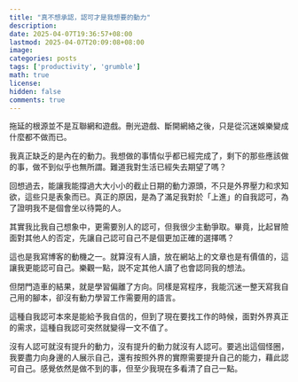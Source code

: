 ```yaml
---
title: "真不想承認，認可才是我想要的動力"
description: 
date: 2025-04-07T19:36:57+08:00
lastmod: 2025-04-07T20:09:08+08:00
image: 
categories: posts
tags: ['productivity', 'grumble']
math: true
license: 
hidden: false
comments: true
---
```


拖延的根源並不是互聯網和遊戲。刪光遊戲、斷開網絡之後，只是從沉迷娛樂變成什麼都不做而已。

我真正缺乏的是內在的動力。我想做的事情似乎都已經完成了，剩下的那些應該做的事，做不到似乎也無所謂。難道我對生活已經失去期望了嗎？

回想過去，能讓我能撐過大大小小的截止日期的動力源頭，不只是外界壓力和求知欲，這些只是表象而已。真正的原因，是為了滿足我對於「上進」的自我認可，為了證明我不是個會坐以待斃的人。

其實我比我自己想象中，更需要別人的認可，但我很少主動爭取。畢竟，比起冒險面對其他人的否定，先讓自己認可自己不是個更加正確的選擇嗎？

這也是我寫博客的動機之一。就算沒有人讀，放在網站上的文章也是有價值的，這讓我更能認可自己。樂觀一點，説不定其他人讀了也會認同我的想法。

但閉門造車的結果，就是學習偏離了方向。同樣是寫程序，我能沉迷一整天寫我自己用的腳本，卻沒有動力學習工作需要用的語言。

這種自我認可本來是能給予我自信的，但到了現在要找工作的時候，面對外界真正的需求，這種自我認可突然就變得一文不值了。

沒有人認可就沒有提升的動力，沒有提升的動力就沒有人認可。要逃出這個怪圈，我要盡力向身邊的人展示自己，還有按照外界的實際需要提升自己的能力，藉此認可自己。感覺依然是做不到的事，但至少我現在多看清了自己一點。


